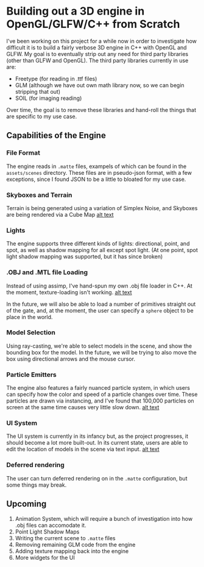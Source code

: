# Building out a 3D engine in OpenGL/GLFW/C++ from Scratch
I've been working on this project for a while now in order to investigate how difficult it is to build a fairly verbose 3D engine in C++ with OpenGL and GLFW. My goal is to eventually strip out any need for third party libraries (other than GLFW and OpenGL). The third party libraries currently in use are:

- Freetype (for reading in .ttf files)
- GLM (although we have out own math library now, so we can begin stripping that out)
- SOIL (for imaging reading)

Over time, the goal is to remove these libraries and hand-roll the things that are specific to my use case.

## Capabilities of the Engine
### File Format
The engine reads in `.matte` files, exampels of which can be found in the `assets/scenes` directory. These files are in pseudo-json format, with a few exceptions, since I found JSON to be a little to bloated for my use case.

### Skyboxes and Terrain
Terrain is being generated using a variation of Simplex Noise, and Skyboxes are being rendered via a Cube Map
[alt text](readme-assets/terrain.png)

### Lights
The engine supports three different kinds of lights: directional, point, and spot, as well as shadow mapping for all except spot light. (At one point, spot light shadow mapping was supported, but it has since broken)

### .OBJ and .MTL file Loading
Instead of using assimp, I've hand-spun my own .obj file loader in C++. At the moment, texture-loading isn't working.
[alt text](readme-assets/models.png)

In the future, we will also be able to load a number of primitives straight out of the gate, and, at the moment, the user can specify a `sphere` object to be place in the world.

### Model Selection
Using ray-casting, we're able to select models in the scene, and show the bounding box for the model. In the future, we will be trying to also move the box using directional arrows and the mouse cursor.

### Particle Emitters
The engine also features a fairly nuanced particle system, in which users can specify how the color and speed of a particle changes over time. These particles are drawn via instancing, and I've found that 100,000 particles on screen at the same time causes very little slow down.
[alt text](readme-assets/particles.png)

### UI System
The UI system is currently in its infancy but, as the project progresses, it should become a lot more built-out. In its current state, users are able to edit the location of models in the scene via text input.
[alt text](readme-assets/ui.png)

### Deferred rendering
The user can turn deferred rendering on in the `.matte` configuration, but some things may break.

## Upcoming
1. Animation System, which will require a bunch of investigation into how .obj files can accomodate it.
2. Point Light Shadow Maps
3. Writing the current scene to `.matte` files
4. Removing remaining GLM code from the engine
5. Adding texture mapping back into the engine
6. More widgets for the UI